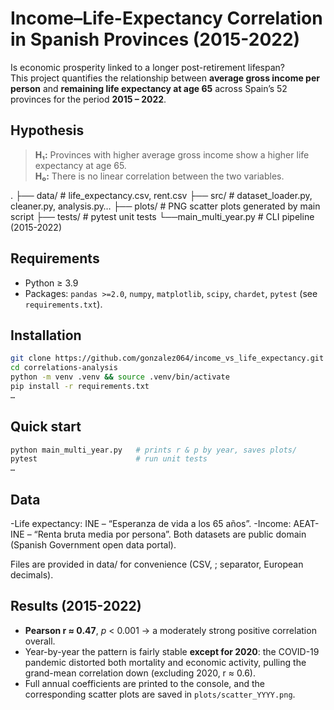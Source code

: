 # Income–Life-Expectancy Correlation in Spanish Provinces (2015-2022)

Is economic prosperity linked to a longer post-retirement lifespan?  
This project quantifies the relationship between **average gross income
per person** and **remaining life expectancy at age 65** across Spain’s
52 provinces for the period **2015 – 2022**.

## Hypothesis
> **H₁:** Provinces with higher average gross income show a higher
> life expectancy at age 65.  
> **H₀:** There is no linear correlation between the two variables.

.
├── data/ # life_expectancy.csv, rent.csv
├── src/ # dataset_loader.py, cleaner.py, analysis.py…
├── plots/ # PNG scatter plots generated by main script
├── tests/ # pytest unit tests
└──main_multi_year.py # CLI pipeline (2015-2022)

## Requirements
* Python ≥ 3.9  
* Packages: `pandas >=2.0`, `numpy`, `matplotlib`, `scipy`, `chardet`,
  `pytest` (see `requirements.txt`).

## Installation
```bash
git clone https://github.com/gonzalez064/income_vs_life_expectancy.git
cd correlations-analysis
python -m venv .venv && source .venv/bin/activate
pip install -r requirements.txt
…
```

## Quick start
```bash
python main_multi_year.py   # prints r & p by year, saves plots/
pytest                      # run unit tests
…
```

## Data
-Life expectancy: INE – “Esperanza de vida a los 65 años”.
-Income: AEAT-INE – “Renta bruta media por persona”.
Both datasets are public domain (Spanish Government open data portal).

Files are provided in data/ for convenience (CSV, ; separator,
European decimals).

## Results (2015-2022)

* **Pearson r ≈ 0.47**, *p* < 0.001 → a moderately strong positive correlation overall.  
* Year-by-year the pattern is fairly stable **except for 2020**: the COVID-19
  pandemic distorted both mortality and economic activity, pulling the
  grand-mean correlation down (excluding 2020, r ≈ 0.6).  
* Full annual coefficients are printed to the console, and the corresponding
  scatter plots are saved in `plots/scatter_YYYY.png`.
